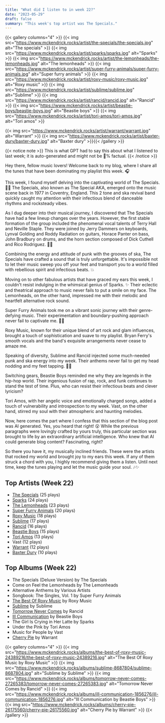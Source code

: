 ```yaml
---
title: "What did I listen to in week 22?"
date: "2023-05-29"
draft: false
summary: "This week's top artist was The Specials."
---
```


{{< gallery columns="4" >}}
{{< img src="https://www.mckendrick.rocks/artist/the-specials/the-specials.jpg" alt="The specials" >}}
{{< img src="https://www.mckendrick.rocks/artist/sparks/sparks.jpg" alt="Sparks" >}}
{{< img src="https://www.mckendrick.rocks/artist/the-lemonheads/the-lemonheads.jpg" alt="The lemonheads" >}}
{{< img src="https://www.mckendrick.rocks/artist/super-furry-animals/super-furry-animals.jpg" alt="Super furry animals" >}}
{{< img src="https://www.mckendrick.rocks/artist/roxy-music/roxy-music.jpg" alt="Roxy music" >}}
{{< img src="https://www.mckendrick.rocks/artist/sublime/sublime.jpg" alt="Sublime" >}}
{{< img src="https://www.mckendrick.rocks/artist/rancid/rancid.jpg" alt="Rancid" >}}
{{< img src="https://www.mckendrick.rocks/artist/beastie-boys/beastie-boys.jpg" alt="Beastie boys" >}}
{{< img src="https://www.mckendrick.rocks/artist/tori-amos/tori-amos.jpg" alt="Tori amos" >}}

{{< img src="https://www.mckendrick.rocks/artist/warrant/warrant.jpg" alt="Warrant" >}}
{{< img src="https://www.mckendrick.rocks/artist/baxter-dury/baxter-dury.jpg" alt="Baxter dury" >}}{{< /gallery >}}

{{< notice note >}}
This is what GPT had to say this about what I listened to last week; it is auto-generated and might not be 💯% factual.
{{< /notice >}}

Hey there, fellow music lovers! Welcome back to my blog, where I share all the tunes that have been dominating my playlist this week. 🎧

This week, I found myself delving into the captivating world of The Specials. 🕺🏼 The Specials, also known as The Special AKA, emerged onto the music scene back in 1977 in Coventry, England. This 2 tone and ska revival band quickly caught my attention with their infectious blend of danceable rhythms and rocksteady vibes.

As I dug deeper into their musical journey, I discovered that The Specials have had a few lineup changes over the years. However, the first stable formation of the group included the phenomenal vocal talents of Terry Hall and Neville Staple. They were joined by Jerry Dammers on keyboards, Lynval Golding and Roddy Radiation on guitars, Horace Panter on bass, John Bradbury on drums, and the horn section composed of Dick Cuthell and Rico Rodriguez. 🎺🎷

Combining the energy and attitude of punk with the grooves of ska, The Specials have crafted a sound that is truly unforgettable. It's impossible not to let their music sweep you off your feet and transport you to a world filled with rebellious spirit and infectious beats. 💥

Moving on to other fabulous artists that have graced my ears this week, I couldn't resist indulging in the whimsical genius of Sparks. ✨ Their eclectic and theatrical approach to music never fails to put a smile on my face. The Lemonheads, on the other hand, impressed me with their melodic and heartfelt alternative rock sound.

Super Furry Animals took me on a vibrant sonic journey with their genre-defying music. Their experimentation and boundary-pushing approach never fail to captivate me. 🐻🎶

Roxy Music, known for their unique blend of art rock and glam influences, brought a touch of sophistication and suave to my playlist. Bryan Ferry's smooth vocals and the band's exquisite arrangements never cease to amaze me.

Speaking of diversity, Sublime and Rancid injected some much-needed punk and ska energy into my week. Their anthems never fail to get my head nodding and my feet tapping. 🤘🏼

Switching gears, Beastie Boys reminded me why they are legends in the hip-hop world. Their ingenious fusion of rap, rock, and funk continues to stand the test of time. Plus, who can resist their infectious beats and clever lyricism?

Tori Amos, with her angelic voice and emotionally charged songs, added a touch of vulnerability and introspection to my week. Vast, on the other hand, stirred my soul with their atmospheric and haunting melodies.

Now, here comes the part where I confess that this section of the blog post was AI generated. Yes, you heard that right! 😮 While the previous paragraphs were lovingly crafted by yours truly, this particular section was brought to life by an extraordinary artificial intelligence. Who knew that AI could generate blog content? Fascinating, right?

So there you have it, my musically inclined friends. These were the artists that rocked my world and brought joy to my ears this week. If any of them struck a chord with you, I highly recommend giving them a listen. Until next time, keep the tunes playing and let the music guide your soul. 🎶✨

## Top Artists (Week 22)

- [The Specials](https://www.mckendrick.rocks/artist/the-specials/) (25 plays)
- [Sparks](https://www.mckendrick.rocks/artist/sparks/) (24 plays)
- [The Lemonheads](https://www.mckendrick.rocks/artist/the-lemonheads/) (23 plays)
- [Super Furry Animals](https://www.mckendrick.rocks/artist/super-furry-animals/) (20 plays)
- [Roxy Music](https://www.mckendrick.rocks/artist/roxy-music/) (18 plays)
- [Sublime](https://www.mckendrick.rocks/artist/sublime/) (17 plays)
- [Rancid](https://www.mckendrick.rocks/artist/rancid/) (16 plays)
- [Beastie Boys](https://www.mckendrick.rocks/artist/beastie-boys/) (15 plays)
- [Tori Amos](https://www.mckendrick.rocks/artist/tori-amos/) (13 plays)
- Vast (12 plays)
- [Warrant](https://www.mckendrick.rocks/artist/warrant/) (12 plays)
- [Baxter Dury](https://www.mckendrick.rocks/artist/baxter-dury/) (10 plays)


## Top Albums (Week 22)

- The Specials (Deluxe Version) by The Specials
- Come on Feel the Lemonheads by The Lemonheads
- Alternative Anthems by Various Artists
- Songbook: The Singles, Vol. 1 by Super Furry Animals
- [The Best Of Roxy Music](https://www.mckendrick.rocks/albums/the-best-of-roxy-music-24389216/) by Roxy Music
- [Sublime](https://www.mckendrick.rocks/albums/sublime-8687804/) by Sublime
- [Tomorrow Never Comes](https://www.mckendrick.rocks/albums/tomorrow-never-comes-27265383/) by Rancid
- [Ill Communication](https://www.mckendrick.rocks/albums/ill-communication-1856276/) by Beastie Boys
- The Girl Is Crying in Her Latte by Sparks
- Under the Pink by Tori Amos
- Music for People by Vast
- [Cherry Pie](https://www.mckendrick.rocks/albums/cherry-pie-26175560/) by Warrant


{{< gallery columns="4" >}}
{{< img src="https://www.mckendrick.rocks/albums/the-best-of-roxy-music-24389216/the-best-of-roxy-music-24389216.jpg" alt="The Best Of Roxy Music by Roxy Music" >}}
{{< img src="https://www.mckendrick.rocks/albums/sublime-8687804/sublime-8687804.jpg" alt="Sublime by Sublime" >}}
{{< img src="https://www.mckendrick.rocks/albums/tomorrow-never-comes-27265383/tomorrow-never-comes-27265383.jpg" alt="Tomorrow Never Comes by Rancid" >}}
{{< img src="https://www.mckendrick.rocks/albums/ill-communication-1856276/ill-communication-1856276.jpg" alt="Ill Communication by Beastie Boys" >}}
{{< img src="https://www.mckendrick.rocks/albums/cherry-pie-26175560/cherry-pie-26175560.jpg" alt="Cherry Pie by Warrant" >}}
{{< /gallery >}}